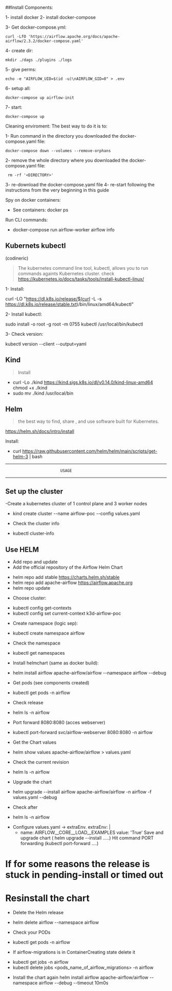 ##Install Components:

1- install docker
2- install docker-compose

3- Get docker-compose.yml:

    curl -LfO 'https://airflow.apache.org/docs/apache-airflow/2.3.2/docker-compose.yaml'
    
4- create dir: 

    mkdir ./dags ./plugins ./logs
    
5- give perms: 

    echo -e "AIRFLOW_UID=$(id -u)\nAIRFLOW_GID=0" > .env
    
6- setup all: 

    docker-compose up airflow-init
    
7- start: 

    docker-compose up


Cleaning enviroment:
The best way to do it is to:

1- Run command in the directory you downloaded the docker-compose.yaml file: 

    docker-compose down --volumes --remove-orphans 
    
2- remove the whole directory where you downloaded the docker-compose.yaml file:

     rm -rf '<DIRECTORY>'
     
3- re-download the docker-compose.yaml file
4- re-start following the instructions from the very beginning in this guide


Spy on docker containers:
- See containers: docker ps

Run CLI commands:
- docker-compose run airflow-worker airflow info


## Kubernets kubectl
(codineric)
> The kubernetes command line tool, kubectl, allows you to run commands againts Kubernetes cluster.
check https://kubernetes.io/docs/tasks/tools/install-kubectl-linux/

1- Install: 

curl -LO "https://dl.k8s.io/release/$(curl -L -s https://dl.k8s.io/release/stable.txt)/bin/linux/amd64/kubectl"

2- Install kubectl:

sudo install -o root -g root -m 0755 kubectl /usr/local/bin/kubectl

3- Check version:

kubectl version --client --output=yaml 


## Kind
> Install
* curl -Lo ./kind https://kind.sigs.k8s.io/dl/v0.14.0/kind-linux-amd64
chmod +x ./kind
* sudo mv ./kind /usr/local/bin

## Helm
> the best way to find, share , and use software built for Kubernetes.

https://helm.sh/docs/intro/install

Install:

* curl https://raw.githubusercontent.com/helm/helm/main/scripts/get-helm-3 | bash

-----------------------------------------------------------  -----------------------------------------------------------
                            USAGE
-----------------------------------------------------------  -----------------------------------------------------------

## Set up the cluster

-Create a kubernetes cluster of 1 control plane and 3 worker nodes
* kind create cluster --name airflow-poc --config values.yaml

- Check the cluster info
* kubectl cluster-info

## Use HELM

- Add repo and update
- Add the official repository of the Airflow Helm Chart

* helm repo add stable https://charts.helm.sh/stable
* helm repo add apache-airflow https://airflow.apache.org
* helm repo update

- Choose cluster:
* kubectl config get-contexts
* kubectl config set current-context k3d-airflow-poc

- Create namespace (logic sep):
* kubectl create namespace airflow

- Check the namespace
* kubectl get namespaces

- Install helmchart (same as docker build):
* helm install airflow apache-airflow/airflow --namespace airflow --debug

- Get pods (see components created)
* kubectl get pods -n airflow

- Check release
* helm ls -n airflow

- Port forward 8080:8080 (acces webserver)
* kubectl port-forward svc/airflow-webserver 8080:8080 -n airflow
- Get the Chart values
* helm show values apache-airflow/airflow > values.yaml

- Check the current revision
* helm ls -n airflow

- Upgrade the chart
* helm upgrade --install airflow apache-airflow/airflow -n airflow -f values.yaml --debug

- Check after
* helm ls -n airflow


- Configure values.yaml -> extraEnv.
extraEnv: |
  - name: AIRFLOW__CORE__LOAD__EXAMPLES
    value: 'True'
Save and upgrade chart ( helm upgrade --install .....)
Hit command PORT forwarding (kubectl port-forward ....)

# If for some reasons the release is stuck in pending-install or timed out
# Resinstall the chart
- Delete the Helm release
* helm delete airflow --namespace airflow

- Check your PODs
* kubectl get pods -n airflow

- If airflow-migrations is in ContainerCreating state delete it
* kubectl get jobs -n airflow
* kubectl delete jobs <pods_name_of_airflow_migrations> -n airflow

- Install the chart again
helm install airflow apache-airflow/airflow --namespace airflow --debug --timeout 10m0s
